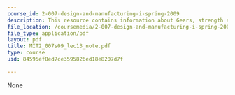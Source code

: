 ```yaml
---
course_id: 2-007-design-and-manufacturing-i-spring-2009
description: This resource contains information about Gears, strength and gear trains.
file_location: /coursemedia/2-007-design-and-manufacturing-i-spring-2009/84595ef8ed7ce3595826ed18e8207d7f_MIT2_007s09_lec13_note.pdf
file_type: application/pdf
layout: pdf
title: MIT2_007s09_lec13_note.pdf
type: course
uid: 84595ef8ed7ce3595826ed18e8207d7f

---
```

None